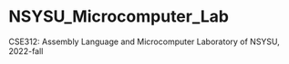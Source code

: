 # NSYSU_Microcomputer_Lab
CSE312: Assembly Language and Microcomputer Laboratory of NSYSU, 2022-fall
